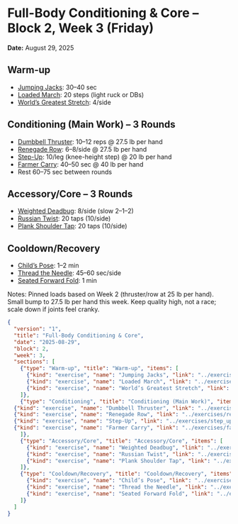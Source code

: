 # Full-Body Conditioning & Core – Block 2, Week 3 (Friday)
**Date:** August 29, 2025

## Warm-up
- [Jumping Jacks](../exercises/jumping_jacks.json): 30–40 sec
- [Loaded March](../exercises/loaded_march.json): 20 steps (light ruck or DBs)
- [World’s Greatest Stretch](../exercises/worlds_greatest_stretch.json): 4/side

## Conditioning (Main Work) – 3 Rounds
- [Dumbbell Thruster](../exercises/dumbbell_thruster.json): 10–12 reps @ 27.5 lb per hand  
- [Renegade Row](../exercises/renegade_row.json): 6–8/side @ 27.5 lb per hand  
- [Step-Up](../exercises/step_up.json): 10/leg (knee-height step) @ 20 lb per hand  
- [Farmer Carry](../exercises/farmer_carry.json): 40–50 sec @ 40 lb per hand  
- Rest 60–75 sec between rounds

## Accessory/Core – 3 Rounds
- [Weighted Deadbug](../exercises/weighted_deadbug.json): 8/side (slow 2–1–2)
- [Russian Twist](../exercises/russian_twist.json): 20 taps (10/side)
- [Plank Shoulder Tap](../exercises/plank_shoulder_tap.json): 20 taps (10/side)

## Cooldown/Recovery
- [Child’s Pose](../exercises/childs_pose.json): 1–2 min
- [Thread the Needle](../exercises/thread_the_needle.json): 45–60 sec/side
- [Seated Forward Fold](../exercises/seated_forward_fold.json): 1 min

Notes: Pinned loads based on Week 2 (thruster/row at 25 lb per hand). Small bump to 27.5 lb per hand this week. Keep quality high, not a race; scale down if joints feel cranky.

```json session-structure
{
  "version": "1",
  "title": "Full-Body Conditioning & Core",
  "date": "2025-08-29",
  "block": 2,
  "week": 3,
  "sections": [
    {"type": "Warm-up", "title": "Warm-up", "items": [
      {"kind": "exercise", "name": "Jumping Jacks", "link": "../exercises/jumping_jacks.md", "prescription": {"timeSeconds": 40}},
      {"kind": "exercise", "name": "Loaded March", "link": "../exercises/loaded_march.md", "prescription": {"reps": 20}},
      {"kind": "exercise", "name": "World’s Greatest Stretch", "link": "../exercises/worlds_greatest_stretch.md", "prescription": {"reps": 4}}
    ]},
    {"type": "Conditioning", "title": "Conditioning (Main Work)", "items": [
  {"kind": "exercise", "name": "Dumbbell Thruster", "link": "../exercises/dumbbell_thruster.md", "prescription": {"sets": 3, "reps": "10–12", "weight": "27.5 lb per hand", "restSeconds": 60}},
  {"kind": "exercise", "name": "Renegade Row", "link": "../exercises/renegade_row.md", "prescription": {"sets": 3, "reps": "6–8/side", "weight": "27.5 lb per hand"}},
  {"kind": "exercise", "name": "Step-Up", "link": "../exercises/step_up.md", "prescription": {"sets": 3, "reps": "10/leg", "weight": "20 lb per hand"}},
  {"kind": "exercise", "name": "Farmer Carry", "link": "../exercises/farmer_carry.md", "prescription": {"sets": 3, "timeSeconds": 45, "weight": "40 lb per hand", "restSeconds": 60}}
    ]},
    {"type": "Accessory/Core", "title": "Accessory/Core", "items": [
      {"kind": "exercise", "name": "Weighted Deadbug", "link": "../exercises/weighted_deadbug.md", "prescription": {"sets": 3, "reps": "8/side"}},
      {"kind": "exercise", "name": "Russian Twist", "link": "../exercises/russian_twist.md", "prescription": {"sets": 3, "reps": "20 taps"}},
      {"kind": "exercise", "name": "Plank Shoulder Tap", "link": "../exercises/plank_shoulder_tap.md", "prescription": {"sets": 3, "reps": "20 taps"}}
    ]},
    {"type": "Cooldown/Recovery", "title": "Cooldown/Recovery", "items": [
      {"kind": "exercise", "name": "Child’s Pose", "link": "../exercises/childs_pose.md", "prescription": {"timeSeconds": 90}},
      {"kind": "exercise", "name": "Thread the Needle", "link": "../exercises/thread_the_needle.md", "prescription": {"holdSeconds": 45}},
      {"kind": "exercise", "name": "Seated Forward Fold", "link": "../exercises/seated_forward_fold.md", "prescription": {"holdSeconds": 60}}
    ]}
  ]
}
```
